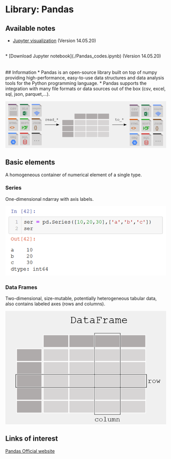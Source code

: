 # Library: Pandas

## Available notes
* [Jupyter visualization](./Pandas_codes.html) (Version 14.05.20)
<br>
* [Download Jupyter notebook](./Pandas_codes.ipynb) (Version 14.05.20)
<br><br><br>
## Information
* Pandas is an open-source library built on top of numpy providing high-performance, easy-to-use data structures and data analysis tools for the Python programming language.
* Pandas supports the integration with many file formats or data sources out of the box (csv, excel, sql, json, parquet,…).

 ![dataframe](./format.png)

## Basic elements
A homogeneous container of numerical element of a single type.
### Series
One-dimensional ndarray with axis labels.

 ![dataframe](./series.png)
### Data Frames
Two-dimensional, size-mutable, potentially heterogeneous tabular data, also contains labeled axes (rows and columns). 

 ![dataframe](./dataframe.png)




## Links of interest
[Pandas Official website](https://pandas.pydata.org)
<br>